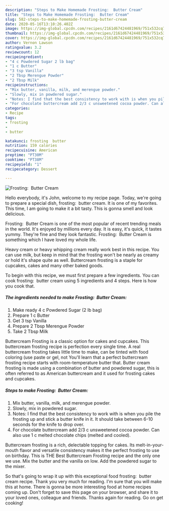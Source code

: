```yaml
---
description: "Steps to Make Homemade Frosting:  Butter Cream"
title: "Steps to Make Homemade Frosting:  Butter Cream"
slug: 582-steps-to-make-homemade-frosting-butter-cream
date: 2020-05-16T13:10:26.402Z
image: https://img-global.cpcdn.com/recipes/2161d67424481969/751x532cq70/frosting-butter-cream-recipe-main-photo.jpg
thumbnail: https://img-global.cpcdn.com/recipes/2161d67424481969/751x532cq70/frosting-butter-cream-recipe-main-photo.jpg
cover: https://img-global.cpcdn.com/recipes/2161d67424481969/751x532cq70/frosting-butter-cream-recipe-main-photo.jpg
author: Vernon Lawson
ratingvalue: 3.2
reviewcount: 12
recipeingredient:
- "4 c Powdered Sugar 2 lb bag"
- "1 c Butter"
- "3 tsp Vanilla"
- "2 Tbsp Merengue Powder"
- "2 Tbsp Milk"
recipeinstructions:
- "Mix butter, vanilla, milk, and merengue powder."
- "Slowly, mix in powdered sugar."
- "Notes: I find that the best consistency to work with is when you pile the frosting up and stick a butter knife in it. It should take between 6-10 seconds for the knife to drop over."
- "For chocolate buttercream add 2/3 c unsweetened cocoa powder. Can also use 1 c melted chocolate chips (melted and cooled)."
categories:
- Recipe
tags:
- frosting
- 
- butter

katakunci: frosting  butter 
nutrition: 159 calories
recipecuisine: American
preptime: "PT30M"
cooktime: "PT38M"
recipeyield: "1"
recipecategory: Dessert

---
```



![Frosting:  Butter Cream](https://img-global.cpcdn.com/recipes/2161d67424481969/751x532cq70/frosting-butter-cream-recipe-main-photo.jpg)

Hello everybody, it's John, welcome to my recipe page. Today, we're going to prepare a special dish, frosting:  butter cream. It is one of my favorites. This time, I am going to make it a bit tasty. This is gonna smell and look delicious.

Frosting:  Butter Cream is one of the most popular of recent trending meals in the world. It's enjoyed by millions every day. It is easy, it's quick, it tastes yummy. They're fine and they look fantastic. Frosting:  Butter Cream is something which I have loved my whole life.

Heavy cream or heavy whipping cream really work best in this recipe. You can use milk, but keep in mind that the frosting won&#39;t be nearly as creamy or hold it&#39;s shape quite as well. Buttercream frosting is a staple for cupcakes, cakes and many other baked goods.


To begin with this recipe, we must first prepare a few ingredients. You can cook frosting:  butter cream using 5 ingredients and 4 steps. Here is how you cook that.

<!--inarticleads1-->

##### The ingredients needed to make Frosting:  Butter Cream:

1. Make ready 4 c Powdered Sugar (2 lb bag)
1. Prepare 1 c Butter
1. Get 3 tsp Vanilla
1. Prepare 2 Tbsp Merengue Powder
1. Take 2 Tbsp Milk


Buttercream Frosting is a classic option for cakes and cupcakes. This buttercream frosting recipe is perfection every single time. A real buttercream frosting takes little time to make, can be tinted with food coloring (use paste or gel, not You&#39;ll learn that a perfect buttercream frosting recipe starts with room-temperature butter that. Butter cream frosting is made using a combination of butter and powdered sugar, this is often referred to as American buttercream and it used for frosting cakes and cupcakes. 

<!--inarticleads2-->

##### Steps to make Frosting:  Butter Cream:

1. Mix butter, vanilla, milk, and merengue powder.
1. Slowly, mix in powdered sugar.
1. Notes: I find that the best consistency to work with is when you pile the frosting up and stick a butter knife in it. It should take between 6-10 seconds for the knife to drop over.
1. For chocolate buttercream add 2/3 c unsweetened cocoa powder. Can also use 1 c melted chocolate chips (melted and cooled).


Buttercream frosting is a rich, delectable topping for cakes. Its melt-in-your-mouth flavor and versatile consistency makes it the perfect frosting to use on birthday. This is THE Best Buttercream Frosting recipe and the only one we use. Mix the butter and the vanilla on low. Add the powdered sugar to the mixer. 

So that's going to wrap it up with this exceptional food frosting:  butter cream recipe. Thank you very much for reading. I'm sure that you will make this at home. There is gonna be more interesting food at home recipes coming up. Don't forget to save this page on your browser, and share it to your loved ones, colleague and friends. Thanks again for reading. Go on get cooking!
